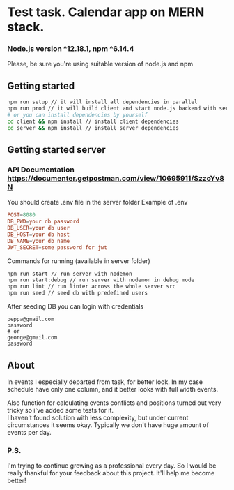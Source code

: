 # Test task. Calendar app on MERN stack.

### Node.js version ^12.18.1, npm ^6.14.4

Please, be sure you're using suitable version of node.js and npm

## Getting started

```bash
npm run setup // it will install all dependencies in parallel
npm run prod // it will build client and start node.js backend with serving static files
# or you can install dependencies by yourself
cd client && npm install // install client dependencies
cd server && npm install // install server dependencies
```

## Getting started server

### API Documentation https://documenter.getpostman.com/view/10695911/SzzoYv8N

You should create .env file in the server folder
Example of .env

```conf
POST=8080
DB_PWD=your db password
DB_USER=your db user
DB_HOST=your db host
DB_NAME=your db name
JWT_SECRET=some password for jwt

```

Commands for running (available in server folder)

```bash
npm run start // run server with nodemon
npm run start:debug // run server with nodemon in debug mode
npm run lint // run linter across the whole server src
npm run seed // seed db with predefined users
```

After seeding DB you can login with credentials

```
peppa@gmail.com
password
# or
george@gmail.com
password
```

## About

In events I especially departed from task, for better look.
In my case schedule have only one column, and it better looks with full width events.

Also function for calculating events conflicts and positions turned out very tricky so i've added some tests for it.  
I haven't found solution with less complexity, but under current circumstances it seems okay.
Typically we don't have huge amount of events per day.

### P.S.

I'm trying to continue growing as a professional every day. So I would be really thankful for your feedback about this project.
It'll help me become better!
